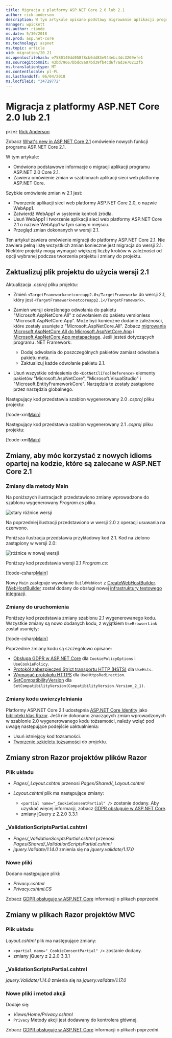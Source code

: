 ```yaml
---
title: Migracja z platformy ASP.NET Core 2.0 lub 2.1
author: rick-anderson
description: W tym artykule opisano podstawy migrowanie aplikacji programu ASP.NET 2.0 Core 2.1.
manager: wpickett
ms.author: riande
ms.date: 5/30/2018
ms.prod: asp.net-core
ms.technology: aspnet
ms.topic: article
uid: migration/20_21
ms.openlocfilehash: e7580140dd058f8cb6dd83e944ebc4dc3269efe1
ms.sourcegitcommit: 43bd79667bbdc8a07bd39fb4cd6f7ad3e70212fb
ms.translationtype: MT
ms.contentlocale: pl-PL
ms.lasthandoff: 06/04/2018
ms.locfileid: "34729772"
---
```

# <a name="migrate-from-aspnet-core-20-to-21"></a>Migracja z platformy ASP.NET Core 2.0 lub 2.1

przez [Rick Anderson](https://twitter.com/RickAndMSFT)

Zobacz [What's new in ASP.NET Core 2.1](xref:aspnetcore-2.1) omówienie nowych funkcji programu ASP.NET Core 2.1.

W tym artykule:

* Omówiono podstawowe informacje o migracji aplikacji programu ASP.NET 2.0 Core 2.1.
* Zawiera omówienie zmian w szablonach aplikacji sieci web platformy ASP.NET Core.

Szybkie omówienie zmian w 2.1 jest:

* Tworzenie aplikacji sieci web platformy ASP.NET Core 2.0, o nazwie WebApp1.
* Zatwierdź WebApp1 w systemie kontroli źródła.
* Usuń WebApp1 i tworzenie aplikacji sieci web platformy ASP.NET Core 2.1 o nazwie WebApp1 w tym samym miejscu.
* Przegląd zmian dokonanych w wersji 2.1.

Ten artykuł zawiera omówienie migracji do platformy ASP.NET Core 2.1. Nie zawiera pełną listę wszystkich zmian konieczne jest migracja do wersji 2.1. Niektóre projekty mogą wymagać większej liczby kroków w zależności od opcji wybranej podczas tworzenia projektu i zmiany do projektu.

## <a name="update-the-project-file-to-use-21-versions"></a>Zaktualizuj plik projektu do użycia wersji 2.1

Aktualizacja *.csproj* pliku projektu:

* Zmień `<TargetFramework>netcoreapp2.0</TargetFramework>` do wersji 2.1, który jest `<TargetFramework>netcoreapp2.1</TargetFramework>`.
* Zamień wersji określonego odwołania do pakietu "Microsoft.AspNetCore.All" z odwołaniem do pakietu versionless "Microsoft.AspNetCore.App". Może być konieczne dodanie zależności, które zostały usunięte z "Microsoft.AspNetCore.All". Zobacz [migrowania Microsoft.AspNetCore.All do Microsoft.AspNetCore.App](xref:fundamentals/metapackage#migrate) i [Microsoft.AspNetCore.App metapackage](xref:fundamentals/metapackage-app). Jeśli jesteś dotyczących programu .NET Framework:

  * Dodaj odwołania do poszczególnych pakietów zamiast odwołania pakietu meta.
  * Zaktualizuj każde odwołanie pakietu 2.1.
* Usuń wszystkie odniesienia do `<DotNetCliToolReference>` elementy pakietów "Microsoft.AspNetCore", "Microsoft.VisualStudio" i "Microsoft.EntityFrameworkCore". Narzędzia te zostały zastąpione przez narzędzia globalnego.

Następujący kod przedstawia szablon wygenerowany 2.0 *.csproj* pliku projektu:

[!code-xml[Main](20_21/sample/WebApp20.csproj)]

Następujący kod przedstawia szablon wygenerowany 2.1 *.csproj* pliku projektu:

[!code-xml[Main](20_21/sample/WebApp21.csproj)]

## <a name="changes-to-take-advantage-of-the-new-code-based-idioms-that-are-recommended-in-aspnet-core-21"></a>Zmiany, aby móc korzystać z nowych idioms opartej na kodzie, które są zalecane w ASP.NET Core 2.1

### <a name="changes-to-main"></a>Zmiany dla metody Main

Na poniższych ilustracjach przedstawiono zmiany wprowadzone do szablonu wygenerowany *Program.cs* pliku.

![stary różnice wersji](20_21/_static/main20.png)

Na poprzedniej ilustracji przedstawiono w wersji 2.0 z operacji usuwania na czerwono.

Poniższa ilustracja przedstawia przykładowy kod 2.1. Kod na zielono zastąpiony w wersji 2.0:

![różnice w nowej wersji](20_21/_static/main21.png)

Poniższy kod przedstawia wersji 2.1 *Program.cs*:

[!code-csharp[Main](20_21/sample/Program.cs?name=snippet)]

Nowy `Main` zastępuje wywołanie `BuildWebHost` z [CreateWebHostBuilder](/dotnet/api/microsoft.aspnetcore.mvc.testing.webapplicationfactory-1.createwebhostbuilder). [IWebHostBuilder](/dotnet/api/microsoft.aspnetcore.hosting.iwebhostbuilder) został dodany do obsługi nowej [infrastruktury testowego integracji](xref:test/integration-tests).

### <a name="changes-to-startup"></a>Zmiany do uruchomienia

Poniższy kod przedstawia zmiany szablonu 2.1 wygenerowanego kodu. Wszystkie zmiany są nowo dodanych kodu, z wyjątkiem `UseBrowserLink` został usunięty:

[!code-csharp[Main](20_21/sample/Startup.cs?highlight=3,4,21-26,30,42,45,47)]

Poprzednie zmiany kodu są szczegółowo opisane:

* [Obsługa GDPR w ASP.NET Core](xref:security/gdpr) dla `CookiePolicyOptions` i `UseCookiePolicy`.
* [Protokół zabezpieczeń Strict transportu HTTP (HSTS)](xref:security/enforcing-ssl#http-strict-transport-security-protocol-hsts) dla `UseHsts`.
* [Wymagać protokołu HTTPS](xref:security/enforcing-ssl#require-https) dla `UseHttpsRedirection`.
* [SetCompatibilityVersion](xref:fundamentals/startup#setcompatibilityversion) dla `SetCompatibilityVersion(CompatibilityVersion.Version_2_1)`.

### <a name="changes-to-authentication-code"></a>Zmiany kodu uwierzytelniania

Platformy ASP.NET Core 2.1 udostępnia [ASP.NET Core Identity](xref:security/authentication/identity) jako [biblioteki klas Razor](xref:mvc/razor-pages/ui-class). Jeśli nie dokonano znaczących zmian wprowadzonych w szablonie 2.0 wygenerowanego kodu tożsamości, należy wziąć pod uwagę następujące podejście uaktualnienia:

* Usuń istniejący kod tożsamości.
* [Tworzenie szkieletu tożsamości](xref:security/authentication/scaffold-identity) do projektu.

## <a name="changes-to-razor-pages-projects-razor-files"></a>Zmiany stron Razor projektów plików Razor

### <a name="the-layout-file"></a>Plik układu

* *Pages/_Layout.cshtml* przenosi *Pages/Shared/_Layout.cshtml*
* *Layout.cshtml* plik ma następujące zmiany:

  * `<partial name="_CookieConsentPartial" />` zostanie dodany. Aby uzyskać więcej informacji, zobacz [GDPR obsługuje w ASP.NET Core](xref:security/gdpr).
  * zmiany jQuery z 2.2.0 3.3.1

###  <a name="validationscriptspartialcshtml"></a>_ValidationScriptsPartial.cshtml

* *Pages/_ValidationScriptsPartial.cshtml* przenosi *Pages/Shared/_ValidationScriptsPartial.cshtml*
* *jquery.Validate/1.14.0* zmienia się na *jquery.validate/1.17.0*

### <a name="new-files"></a>Nowe pliki

Dodano następujące pliki:

* *Privacy.cshtml*
* *Privacy.cshtml.CS*

Zobacz [GDPR obsługuje w ASP.NET Core](xref:security/gdpr) informacji o plikach poprzedni.

## <a name="changes-to-mvc-projects-razor-files"></a>Zmiany w plikach Razor projektów MVC

### <a name="the-layout-file"></a>Plik układu

*Layout.cshtml* plik ma następujące zmiany:

* `<partial name="_CookieConsentPartial" />` zostanie dodany.
* zmiany jQuery z 2.2.0 3.3.1

### <a name="validationscriptspartialcshtml"></a>_ValidationScriptsPartial.cshtml

*jquery.Validate/1.14.0* zmienia się na *jquery.validate/1.17.0*

### <a name="new-files-and-action-methods"></a>Nowe pliki i metod akcji

Dodaje się:

* *Views/Home/Privacy.cshtml*
* `Privacy` Metody akcji jest dodawany do kontrolera głównej.

Zobacz [GDPR obsługuje w ASP.NET Core](xref:security/gdpr) informacji o plikach poprzedni.

